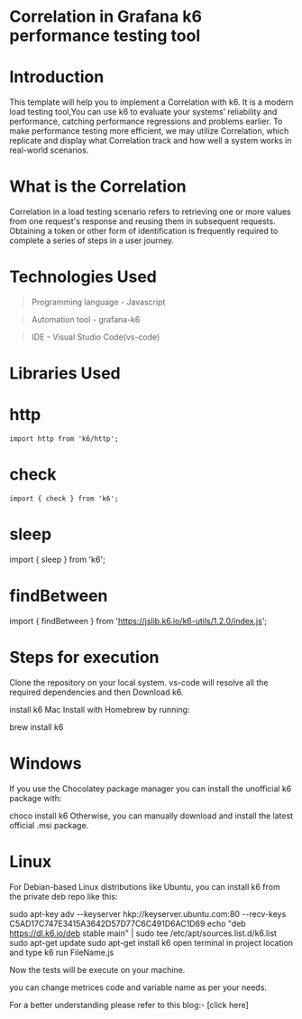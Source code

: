# Correlation in Grafana k6 performance testing tool
# Introduction
 This template will help you to implement a Correlation with k6. It is a modern load testing tool,You can use k6 to evaluate your systems’ reliability and performance, catching performance regressions and problems earlier. To make performance testing more efficient, we may utilize Correlation, which replicate and display what Correlation track and how well a system works in real-world scenarios.
# What is the Correlation
Correlation in a load testing scenario refers to retrieving one or more values from one request's response and reusing them in subsequent requests. Obtaining a token or other form of identification is frequently required to complete a series of steps in a user journey.

# Technologies Used
> Programming language - Javascript

> Automation tool - grafana-k6

> IDE - Visual Studio Code(vs-code)
# Libraries Used
# http
    import http from 'k6/http';
# check
    import { check } from 'k6';
# sleep
import { sleep } from 'k6'; 
# findBetween
import { findBetween } from 'https://jslib.k6.io/k6-utils/1.2.0/index.js';




# Steps for execution
Clone the repository on your local system. vs-code will resolve all the required dependencies and then Download k6.

install k6
Mac
Install with Homebrew by running:

brew install k6
# Windows
If you use the Chocolatey package manager you can install the unofficial k6 package with:

  choco install k6
Otherwise, you can manually download and install the latest official .msi package.

# Linux
For Debian-based Linux distributions like Ubuntu, you can install k6 from the private deb repo like this:

sudo apt-key adv --keyserver hkp://keyserver.ubuntu.com:80 --recv-keys C5AD17C747E3415A3642D57D77C6C491D6AC1D69
echo "deb https://dl.k6.io/deb stable main" | sudo tee /etc/apt/sources.list.d/k6.list
sudo apt-get update
sudo apt-get install k6
open terminal in project location and type k6 run FileName.js

Now the tests will be execute on your machine.

you can change metrices code and variable name as per your needs.

For a better understanding please refer to this blog:- [click here]
